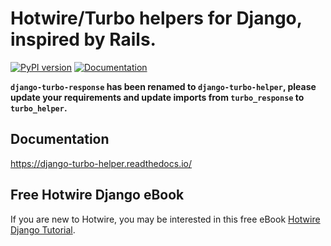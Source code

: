 # Hotwire/Turbo helpers for Django, inspired by Rails.

[![PyPI version](https://badge.fury.io/py/django-turbo-helper.svg)](https://badge.fury.io/py/django-turbo-helper)
[![Documentation](https://img.shields.io/badge/Documentation-link-green.svg)](https://django-turbo-helper.readthedocs.io/)

**`django-turbo-response` has been renamed to `django-turbo-helper`, please update your requirements and update imports from `turbo_response` to `turbo_helper`.**

## Documentation

https://django-turbo-helper.readthedocs.io/

## Free Hotwire Django eBook

If you are new to Hotwire, you may be interested in this free eBook [Hotwire Django Tutorial](https://tutorial.saashammer.com/).
